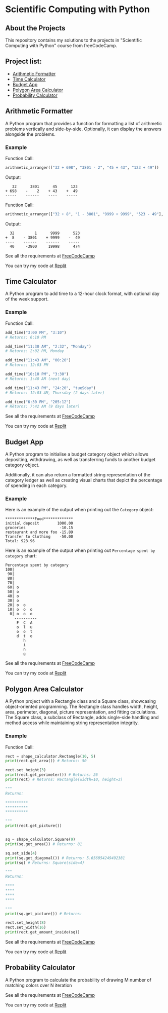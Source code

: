 # Scientific Computing with Python

## About the Projects
This repository contains my solutions to the projects in "Scientific Computing with Python" course from freeCodeCamp.

## Project list:
- [Arithmetic Formatter](#arithmetic-formatter)
- [Time Calculator](#time-calculator)
- [Budget App](#budget-app)
- [Polygon Area Calculator](#polygon-area-calculator)
- [Probability Calculator](#probability-calculator)

## Arithmetic Formatter
A Python program that provides a function for formatting a list of arithmetic problems vertically and side-by-side. Optionally, it can display the answers alongside the problems.

### Example
Function Call:

```python
arithmetic_arranger(["32 + 698", "3801 - 2", "45 + 43", "123 + 49"])
```

Output:
```
   32      3801      45      123
+ 698    -    2    + 43    +  49
-----    ------    ----    -----
```

Function Call:

```python
arithmetic_arranger(["32 + 8", "1 - 3801", "9999 + 9999", "523 - 49"], True)
```

Output:
```
  32         1      9999      523
+  8    - 3801    + 9999    -  49
----    ------    ------    -----
  40     -3800     19998      474
```

See all the requirements at [FreeCodeCamp](https://www.freecodecamp.org/learn/scientific-computing-with-python/scientific-computing-with-python-projects/arithmetic-formatter)

You can try my code at [Replit](https://replit.com/@mrarvind90/arithmetic-formatter?v=1)

## Time Calculator
A Python program to add time to a 12-hour clock format, with optional day of the week support.

### Example
Function Call:

```python
add_time("3:00 PM", "3:10")
# Returns: 6:10 PM

add_time("11:30 AM", "2:32", "Monday")
# Returns: 2:02 PM, Monday

add_time("11:43 AM", "00:20")
# Returns: 12:03 PM

add_time("10:10 PM", "3:30")
# Returns: 1:40 AM (next day)

add_time("11:43 PM", "24:20", "tueSday")
# Returns: 12:03 AM, Thursday (2 days later)

add_time("6:30 PM", "205:12")
# Returns: 7:42 AM (9 days later)
```

See all the requirements at [FreeCodeCamp](https://www.freecodecamp.org/learn/scientific-computing-with-python/scientific-computing-with-python-projects/time-calculator)

You can try my code at [Replit](https://replit.com/@mrarvind90/time-calculator?v=1)

## Budget App
A Python program to initialise a budget category object which allows depositing, withdrawing, as well as transferring funds to another budget category object.

Additionally, it can also return a formatted string representation of the category ledger as well as creating visual charts that depict the percentage of spending in each category.

### Example
Here is an example of the output when printing out the `Category` object:

```
*************Food*************
initial deposit        1000.00
groceries               -10.15
restaurant and more foo -15.89
Transfer to Clothing    -50.00
Total: 923.96
```
Here is an example of the output when printing out `Percentage spent by category` chart:

```
Percentage spent by category
100|          
 90|          
 80|          
 70|          
 60| o        
 50| o        
 40| o        
 30| o        
 20| o  o     
 10| o  o  o  
  0| o  o  o  
    ----------
     F  C  A  
     o  l  u  
     o  o  t  
     d  t  o  
        h     
        i     
        n     
        g 
```

See all the requirements at [FreeCodeCamp](https://www.freecodecamp.org/learn/scientific-computing-with-python/scientific-computing-with-python-projects/budget-app)

You can try my code at [Replit](https://replit.com/@mrarvind90/budget-app?v=1)


## Polygon Area Calculator
A Python project with a Rectangle class and a Square class, showcasing object-oriented programming. The Rectangle class handles width, height, area, perimeter, diagonal, picture representation, and fitting calculations. The Square class, a subclass of Rectangle, adds single-side handling and method access while maintaining string representation integrity.

### Example
Function Call:

```python
rect = shape_calculator.Rectangle(10, 5)
print(rect.get_area()) # Returns: 50

rect.set_height(3)
print(rect.get_perimeter()) # Returns: 26
print(rect) # Returns: Rectangle(width=10, height=3)

"""
Returns: 

**********
**********
**********

"""
print(rect.get_picture())


sq = shape_calculator.Square(9)
print(sq.get_area()) # Returns: 81

sq.set_side(4)
print(sq.get_diagonal()) # Returns: 5.656854249492381
print(sq) # Returns: Square(side=4)

"""
Returns: 

****
****
****
****

"""
print(sq.get_picture()) # Returns:

rect.set_height(8)
rect.set_width(16)
print(rect.get_amount_inside(sq))
```

See all the requirements at [FreeCodeCamp](https://www.freecodecamp.org/learn/scientific-computing-with-python/scientific-computing-with-python-projects/polygon-area-calculator)

You can try my code at [Replit](https://replit.com/@mrarvind90/polygon-area-calculator?v=1)

## Probability Calculator
A Python program to calculate the probability of drawing M number of matching colors over N iteration


See all the requirements at [FreeCodeCamp](https://www.freecodecamp.org/learn/scientific-computing-with-python/scientific-computing-with-python-projects/probability-calculator)

You can try my code at [Replit](https://replit.com/@mrarvind90/probability-calculator?v=1)



